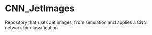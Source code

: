 # CNN_JetImages
Repository that uses Jet images, from simulation and applies a CNN network for classification 
